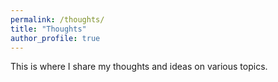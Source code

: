 ```yaml
---
permalink: /thoughts/
title: "Thoughts"
author_profile: true
---
```


This is where I share my thoughts and ideas on various topics. 